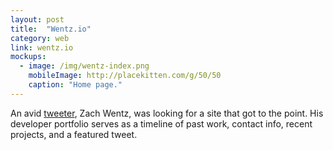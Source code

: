 ```yaml
---
layout: post
title:  "Wentz.io"
category: web
link: wentz.io
mockups:
  - image: /img/wentz-index.png
    mobileImage: http://placekitten.com/g/50/50
    caption: "Home page."
---
```

An avid [tweeter](https://twitter.com/wentz__), Zach Wentz, was looking for a site that got to the point. His developer portfolio serves as a timeline of past work, contact info, recent projects, and a featured tweet.